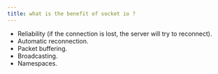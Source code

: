 ```yaml
---
title: what is the benefit of socket io ?
---
```


- Reliability (if the connection is lost, the server will try to reconnect).
- Automatic reconnection.
- Packet buffering.
- Broadcasting.
- Namespaces.

